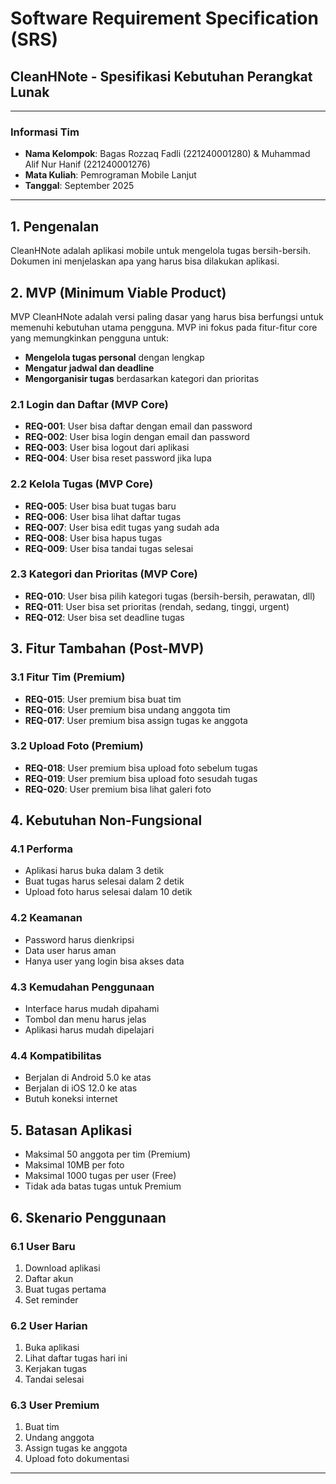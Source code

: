 # Software Requirement Specification (SRS)
## CleanHNote - Spesifikasi Kebutuhan Perangkat Lunak

---

### Informasi Tim
- **Nama Kelompok**: Bagas Rozzaq Fadli (221240001280) & Muhammad Alif Nur Hanif (221240001276)
- **Mata Kuliah**: Pemrograman Mobile Lanjut
- **Tanggal**: September 2025

---

## 1. Pengenalan

CleanHNote adalah aplikasi mobile untuk mengelola tugas bersih-bersih. Dokumen ini menjelaskan apa yang harus bisa dilakukan aplikasi.

## 2. MVP (Minimum Viable Product)

MVP CleanHNote adalah versi paling dasar yang harus bisa berfungsi untuk memenuhi kebutuhan utama pengguna. MVP ini fokus pada fitur-fitur core yang memungkinkan pengguna untuk:

- **Mengelola tugas personal** dengan lengkap
- **Mengatur jadwal dan deadline** 
- **Mengorganisir tugas** berdasarkan kategori dan prioritas

### 2.1 Login dan Daftar (MVP Core)
- **REQ-001**: User bisa daftar dengan email dan password
- **REQ-002**: User bisa login dengan email dan password
- **REQ-003**: User bisa logout dari aplikasi
- **REQ-004**: User bisa reset password jika lupa

### 2.2 Kelola Tugas (MVP Core)
- **REQ-005**: User bisa buat tugas baru
- **REQ-006**: User bisa lihat daftar tugas
- **REQ-007**: User bisa edit tugas yang sudah ada
- **REQ-008**: User bisa hapus tugas
- **REQ-009**: User bisa tandai tugas selesai

### 2.3 Kategori dan Prioritas (MVP Core)
- **REQ-010**: User bisa pilih kategori tugas (bersih-bersih, perawatan, dll)
- **REQ-011**: User bisa set prioritas (rendah, sedang, tinggi, urgent)
- **REQ-012**: User bisa set deadline tugas

## 3. Fitur Tambahan (Post-MVP)

### 3.1 Fitur Tim (Premium)
- **REQ-015**: User premium bisa buat tim
- **REQ-016**: User premium bisa undang anggota tim
- **REQ-017**: User premium bisa assign tugas ke anggota

### 3.2 Upload Foto (Premium)
- **REQ-018**: User premium bisa upload foto sebelum tugas
- **REQ-019**: User premium bisa upload foto sesudah tugas
- **REQ-020**: User premium bisa lihat galeri foto

## 4. Kebutuhan Non-Fungsional

### 4.1 Performa
- Aplikasi harus buka dalam 3 detik
- Buat tugas harus selesai dalam 2 detik
- Upload foto harus selesai dalam 10 detik

### 4.2 Keamanan
- Password harus dienkripsi
- Data user harus aman
- Hanya user yang login bisa akses data

### 4.3 Kemudahan Penggunaan
- Interface harus mudah dipahami
- Tombol dan menu harus jelas
- Aplikasi harus mudah dipelajari

### 4.4 Kompatibilitas
- Berjalan di Android 5.0 ke atas
- Berjalan di iOS 12.0 ke atas
- Butuh koneksi internet

## 5. Batasan Aplikasi

- Maksimal 50 anggota per tim (Premium)
- Maksimal 10MB per foto
- Maksimal 1000 tugas per user (Free)
- Tidak ada batas tugas untuk Premium

## 6. Skenario Penggunaan

### 6.1 User Baru
1. Download aplikasi
2. Daftar akun
3. Buat tugas pertama
4. Set reminder

### 6.2 User Harian
1. Buka aplikasi
2. Lihat daftar tugas hari ini
3. Kerjakan tugas
4. Tandai selesai

### 6.3 User Premium
1. Buat tim
2. Undang anggota
3. Assign tugas ke anggota
4. Upload foto dokumentasi

---

